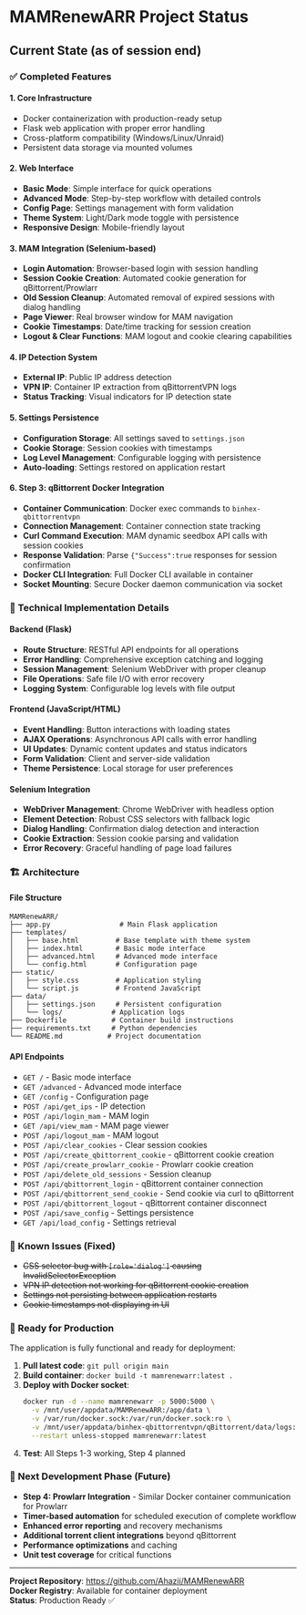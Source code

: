# MAMRenewARR Project Status

## Current State (as of session end)

### ✅ Completed Features

#### 1. Core Infrastructure
- Docker containerization with production-ready setup
- Flask web application with proper error handling
- Cross-platform compatibility (Windows/Linux/Unraid)
- Persistent data storage via mounted volumes

#### 2. Web Interface
- **Basic Mode**: Simple interface for quick operations
- **Advanced Mode**: Step-by-step workflow with detailed controls
- **Config Page**: Settings management with form validation
- **Theme System**: Light/Dark mode toggle with persistence
- **Responsive Design**: Mobile-friendly layout

#### 3. MAM Integration (Selenium-based)
- **Login Automation**: Browser-based login with session handling
- **Session Cookie Creation**: Automated cookie generation for qBittorrent/Prowlarr
- **Old Session Cleanup**: Automated removal of expired sessions with dialog handling
- **Page Viewer**: Real browser window for MAM navigation
- **Cookie Timestamps**: Date/time tracking for session creation
- **Logout & Clear Functions**: MAM logout and cookie clearing capabilities

#### 4. IP Detection System
- **External IP**: Public IP address detection
- **VPN IP**: Container IP extraction from qBittorrentVPN logs
- **Status Tracking**: Visual indicators for IP detection state

#### 5. Settings Persistence
- **Configuration Storage**: All settings saved to `settings.json`
- **Cookie Storage**: Session cookies with timestamps
- **Log Level Management**: Configurable logging with persistence
- **Auto-loading**: Settings restored on application restart

#### 6. Step 3: qBittorrent Docker Integration
- **Container Communication**: Docker exec commands to `binhex-qbittorrentvpn`
- **Connection Management**: Container connection state tracking
- **Curl Command Execution**: MAM dynamic seedbox API calls with session cookies
- **Response Validation**: Parse `{"Success":true` responses for session confirmation
- **Docker CLI Integration**: Full Docker CLI available in container
- **Socket Mounting**: Secure Docker daemon communication via socket

### 🔧 Technical Implementation Details

#### Backend (Flask)
- **Route Structure**: RESTful API endpoints for all operations
- **Error Handling**: Comprehensive exception catching and logging
- **Session Management**: Selenium WebDriver with proper cleanup
- **File Operations**: Safe file I/O with error recovery
- **Logging System**: Configurable log levels with file output

#### Frontend (JavaScript/HTML)
- **Event Handling**: Button interactions with loading states
- **AJAX Operations**: Asynchronous API calls with error handling
- **UI Updates**: Dynamic content updates and status indicators
- **Form Validation**: Client and server-side validation
- **Theme Persistence**: Local storage for user preferences

#### Selenium Integration
- **WebDriver Management**: Chrome WebDriver with headless option
- **Element Detection**: Robust CSS selectors with fallback logic
- **Dialog Handling**: Confirmation dialog detection and interaction
- **Cookie Extraction**: Session cookie parsing and validation
- **Error Recovery**: Graceful handling of page load failures

### 🏗️ Architecture

#### File Structure
```
MAMRenewARR/
├── app.py                 # Main Flask application
├── templates/
│   ├── base.html         # Base template with theme system
│   ├── index.html        # Basic mode interface
│   ├── advanced.html     # Advanced mode interface
│   └── config.html       # Configuration page
├── static/
│   ├── style.css         # Application styling
│   └── script.js         # Frontend JavaScript
├── data/
│   ├── settings.json     # Persistent configuration
│   └── logs/            # Application logs
├── Dockerfile           # Container build instructions
├── requirements.txt     # Python dependencies
└── README.md           # Project documentation
```

#### API Endpoints
- `GET /` - Basic mode interface
- `GET /advanced` - Advanced mode interface  
- `GET /config` - Configuration page
- `POST /api/get_ips` - IP detection
- `POST /api/login_mam` - MAM login
- `GET /api/view_mam` - MAM page viewer
- `POST /api/logout_mam` - MAM logout
- `POST /api/clear_cookies` - Clear session cookies
- `POST /api/create_qbittorrent_cookie` - qBittorrent cookie creation
- `POST /api/create_prowlarr_cookie` - Prowlarr cookie creation
- `POST /api/delete_old_sessions` - Session cleanup
- `POST /api/qbittorrent_login` - qBittorrent container connection
- `POST /api/qbittorrent_send_cookie` - Send cookie via curl to qBittorrent
- `POST /api/qbittorrent_logout` - qBittorrent container disconnect
- `POST /api/save_config` - Settings persistence
- `GET /api/load_config` - Settings retrieval

### 🐛 Known Issues (Fixed)
- ~~CSS selector bug with `[role='dialog']` causing InvalidSelectorException~~
- ~~VPN IP detection not working for qBittorrent cookie creation~~
- ~~Settings not persisting between application restarts~~
- ~~Cookie timestamps not displaying in UI~~

### 🚀 Ready for Production
The application is fully functional and ready for deployment:

1. **Pull latest code**: `git pull origin main`
2. **Build container**: `docker build -t mamrenewarr:latest .`
3. **Deploy with Docker socket**: 
   ```bash
   docker run -d --name mamrenewarr -p 5000:5000 \
     -v /mnt/user/appdata/MAMRenewARR:/app/data \
     -v /var/run/docker.sock:/var/run/docker.sock:ro \
     -v /mnt/user/appdata/binhex-qbittorrentvpn/qBittorrent/data/logs:/app/shared/qbittorrent-logs:ro \
     --restart unless-stopped mamrenewarr:latest
   ```
4. **Test**: All Steps 1-3 working, Step 4 planned

### 📝 Next Development Phase (Future)
- **Step 4: Prowlarr Integration** - Similar Docker container communication for Prowlarr
- **Timer-based automation** for scheduled execution of complete workflow
- **Enhanced error reporting** and recovery mechanisms
- **Additional torrent client integrations** beyond qBittorrent
- **Performance optimizations** and caching
- **Unit test coverage** for critical functions

---

**Project Repository**: https://github.com/Ahazii/MAMRenewARR  
**Docker Registry**: Available for container deployment  
**Status**: Production Ready ✅
